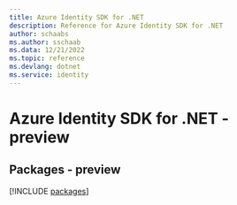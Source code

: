 ```yaml
---
title: Azure Identity SDK for .NET
description: Reference for Azure Identity SDK for .NET
author: schaabs
ms.author: sschaab
ms.data: 12/21/2022
ms.topic: reference
ms.devlang: dotnet
ms.service: identity
---
```

# Azure Identity SDK for .NET - preview
## Packages - preview
[!INCLUDE [packages](identity-index.md)]